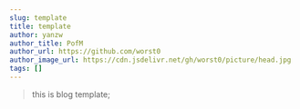 ```yaml
---
slug: template
title: template 
author: yanzw 
author_title: PofM
author_url: https://github.com/worst0
author_image_url: https://cdn.jsdelivr.net/gh/worst0/picture/head.jpg
tags: []
---
```


> this is blog template;
